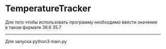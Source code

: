 # TemperatureTracker
Для того чтобы использовать программу 
необходимо ввести значение в таком формате
36.6 
35.7





-------------------------------------------


Для запуска python3 main.py
